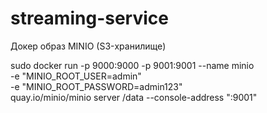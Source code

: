 # streaming-service

Докер образ MINIO (S3-хранилище)

sudo docker run -p 9000:9000 -p 9001:9001 --name minio \
    -e "MINIO_ROOT_USER=admin" \
    -e "MINIO_ROOT_PASSWORD=admin123" \
    quay.io/minio/minio server /data --console-address ":9001"